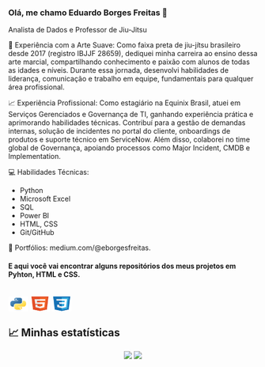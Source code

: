 ### Olá, me chamo Eduardo Borges Freitas 👋

<div> Analista de Dados e Professor de Jiu-Jitsu

🌟 Experiência com a Arte Suave: Como faixa preta de jiu-jítsu brasileiro desde 2017 (registro IBJJF 28659), dediquei minha carreira ao ensino dessa arte marcial, compartilhando conhecimento e paixão com alunos de todas as idades e níveis. Durante essa jornada, desenvolvi habilidades de liderança, comunicação e trabalho em equipe, fundamentais para qualquer área profissional.

📈 Experiência Profissional: Como estagiário na Equinix Brasil, atuei em Serviços Gerenciados e Governança de TI, ganhando experiência prática e aprimorando habilidades técnicas. Contribuí para a gestão de demandas internas, solução de incidentes no portal do cliente, onboardings de produtos e suporte técnico em ServiceNow. Além disso, colaborei no time global de Governança, apoiando processos como Major Incident, CMDB e Implementation.

💻 Habilidades Técnicas:

- Python
- Microsoft Excel
- SQL
- Power BI
- HTML, CSS
- Git/GitHub

📂 Portfólios:
medium.com/@eborgesfreitas.</div>

#### E aqui você vai encontrar alguns repositórios dos meus projetos em Pyhton, HTML e CSS.
<div style="display: inline_block"><br>
  <img align="center" alt="Rafa-Python" height="30" width="40" src="https://raw.githubusercontent.com/devicons/devicon/master/icons/python/python-original.svg">
  <img align="center" alt="Rafa-HTML" height="30" width="40" src="https://raw.githubusercontent.com/devicons/devicon/master/icons/html5/html5-original.svg">
  <img align="center" alt="Rafa-CSS" height="30" width="40" src="https://raw.githubusercontent.com/devicons/devicon/master/icons/css3/css3-original.svg">
</div>

## :chart_with_upwards_trend: Minhas estatísticas

 <div align='center'>
  <img height="160em" src="https://github-readme-stats-git-masterrstaa-rickstaa.vercel.app/api?username=eborgesfreitas&show_icons=true&theme=blue-green&include_all_commits=true&count_private=true"/>
  <img height="160em" src="https://github-readme-stats-git-masterrstaa-rickstaa.vercel.app/api/top-langs/?username=eborgesfreitas&layout=compact&langs_count=7&theme=blue-green"/>
</div>
